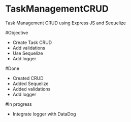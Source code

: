 # TaskManagementCRUD

Task Management CRUD using Express JS and Sequelize

#Objective

- Create Task CRUD
- Add validations
- Use Sequelize
- Add logger

#Done

- Created CRUD
- Added Sequelize
- Added validations
- Add logger

#In progress

- Integrate logger with DataDog
